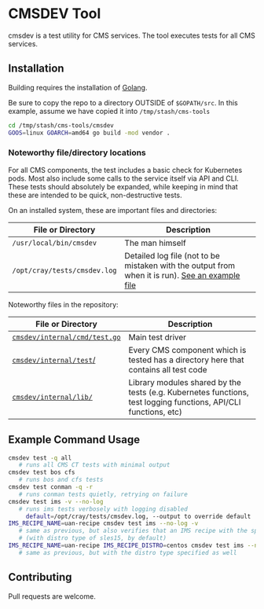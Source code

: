 # CMSDEV Tool

cmsdev is a test utility for CMS services. The tool executes tests for all CMS services.

## Installation

Building requires the installation of [Golang](https://golang.org/doc/install).

Be sure to copy the repo to a directory OUTSIDE of `$GOPATH/src`. In this example, assume we have copied it into `/tmp/stash/cms-tools`

```bash
cd /tmp/stash/cms-tools/cmsdev
GOOS=linux GOARCH=amd64 go build -mod vendor .
```

### Noteworthy file/directory locations

For all CMS components, the test includes a basic check for Kubernetes pods. Most also include some calls to the service itself via
API and CLI. These tests should absolutely be expanded, while keeping in mind that these are intended to be quick, non-destructive
tests.

On an installed system, these are important files and directories:

| File or Directory | Description |
| ------------------|-------------|
| `/usr/local/bin/cmsdev` | The man himself |
| `/opt/cray/tests/cmsdev.log` | Detailed log file (not to be mistaken with the output from when it is run). [See an example file](examples/cmsdev.log) |

Noteworthy files in the repository:

| File or Directory | Description |
| ------------------|-------------|
| [`cmsdev/internal/cmd/test.go`](internal/cmd/test.go) | Main test driver |
| [`cmsdev/internal/test`/](internal/test/) | Every CMS component which is tested has a directory here that contains all test code |
| [`cmsdev/internal/lib/`](internal/lib/) | Library modules shared by the tests (e.g. Kubernetes functions, test logging functions, API/CLI functions, etc) |

## Example Command Usage

```bash
cmsdev test -q all
   # runs all CMS CT tests with minimal output
cmsdev test bos cfs
   # runs bos and cfs tests
cmsdev test conman -q -r
   # runs conman tests quietly, retrying on failure
cmsdev test ims -v --no-log
   # runs ims tests verbosely with logging disabled
     default=/opt/cray/tests/cmsdev.log, --output to override default
IMS_RECIPE_NAME=uan-recipe cmsdev test ims --no-log -v
   # same as previous, but also verifies that an IMS recipe with the specified name exists
   # (with distro type of sles15, by default)
IMS_RECIPE_NAME=uan-recipe IMS_RECIPE_DISTRO=centos cmsdev test ims --no-log -v
   # same as previous, but with the distro type specified as well
```

## Contributing

Pull requests are welcome.
